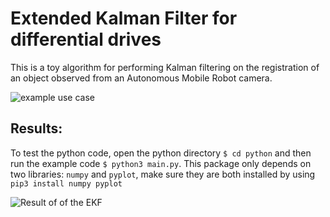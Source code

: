 # Extended Kalman Filter for differential drives

This is a toy algorithm for performing Kalman filtering on the registration of an object observed from an Autonomous Mobile Robot camera.


![example use case](https://github.com/FilippoGuarda/differential_EKF/blob/main/EKF_use_case.png)



## Results:
To test the python code, open the python directory `$ cd python` and then run the example code `$ python3 main.py`.
This package only depends on two libraries: `numpy` and `pyplot`, make sure they are both installed by using `pip3 install numpy pyplot`

![Result of of the EKF](https://github.com/FilippoGuarda/differential_EKF/blob/main/EKF_Result.png)
